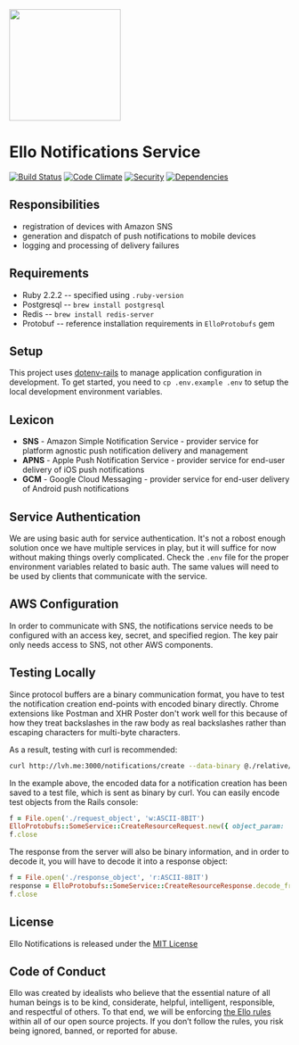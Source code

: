 <img src="http://d324imu86q1bqn.cloudfront.net/uploads/user/avatar/641/large_Ello.1000x1000.png" width="200px" height="200px" />

# Ello Notifications Service

[![Build Status](https://travis-ci.org/ello/ello-notifications.svg?branch=master)](https://travis-ci.org/ello/ello-notifications)
[![Code Climate](https://codeclimate.com/github/ello/ello-notifications/badges/gpa.svg)](https://codeclimate.com/github/ello/ello-notifications)
[![Security](https://hakiri.io/github/ello/ello-notifications/master.svg)](https://hakiri.io/github/ello/ello-notifications/master)
[![Dependencies](https://img.shields.io/gemnasium/ello/ello-notifications.svg)](https://gemnasium.com/ello/ello-notifications)

## Responsibilities

- registration of devices with Amazon SNS
- generation and dispatch of push notifications to mobile devices
- logging and processing of delivery failures

## Requirements

- Ruby 2.2.2 -- specified using `.ruby-version`
- Postgresql -- `brew install postgresql`
- Redis -- `brew install redis-server`
- Protobuf -- reference installation requirements in `ElloProtobufs` gem

## Setup

This project uses [dotenv-rails](https://github.com/bkeepers/dotenv) to
manage application configuration in development.  To get started, you
need to `cp .env.example .env` to setup the local development
environment variables.

## Lexicon

- **SNS** - Amazon Simple Notification Service - provider service for
  platform agnostic push notification delivery and management
- **APNS** - Apple Push Notification Service - provider service for
  end-user delivery of iOS push notifications
- **GCM** - Google Cloud Messaging - provider service for end-user
  delivery of Android push notifications

## Service Authentication

We are using basic auth for service authentication.  It's not a robost
enough solution once we have multiple services in play, but it will
suffice for now without making things overly complicated.  Check the
`.env` file for the proper environment variables related to basic auth.
The same values will need to be used by clients that communicate with
the service.

## AWS Configuration

In order to communicate with SNS, the notifications service needs to be
configured with an access key, secret, and specified region.  The key
pair only needs access to SNS, not other AWS components.

## Testing Locally

Since protocol buffers are a binary communication format, you have to
test the notification creation end-points with encoded binary directly.
Chrome extensions like Postman and XHR Poster don't work well for this
because of how they treat backslashes in the raw body as real
backslashes rather than escaping characters for multi-byte characters.

As a result, testing with curl is recommended:

```bash
curl http://lvh.me:3000/notifications/create --data-binary @./relative/path/to/request_object -H "Content-Type: application/octet-stream" -H "Accept: application/octet-stream"
```

In the example above, the encoded data for a notification creation has
been saved to a test file, which is sent as binary by curl.  You can easily encode
test objects from the Rails console:

```ruby
f = File.open('./request_object', 'w:ASCII-8BIT')
ElloProtobufs::SomeService::CreateResourceRequest.new({ object_param: 'value' }).encode_to(f)
f.close
```

The response from the server will also be binary information, and in
order to decode it, you will have to decode it into a response object:

```ruby
f = File.open('./response_object', 'r:ASCII-8BIT')
response = ElloProtobufs::SomeService::CreateResourceResponse.decode_from(f)
f.close
```

## License
Ello Notifications is released under the [MIT License](blob/master/LICENSE.txt)

## Code of Conduct
Ello was created by idealists who believe that the essential nature of all human beings is to be kind, considerate, helpful, intelligent, responsible, and respectful of others. To that end, we will be enforcing [the Ello rules](https://ello.co/wtf/policies/rules/) within all of our open source projects. If you don’t follow the rules, you risk being ignored, banned, or reported for abuse.

